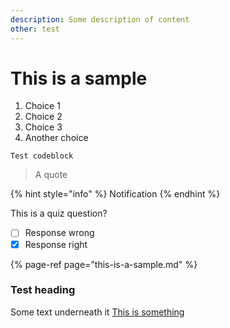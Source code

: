 ```yaml
---
description: Some description of content
other: test
---
```


# This is a sample

1. Choice 1
2. Choice 2
3. Choice 3
4. Another choice

```text
Test codeblock
```

> A quote

{% hint style="info" %}
Notification
{% endhint %}

This is a quiz question?

* [ ] Response wrong 
* [x] Response right

{% page-ref page="this-is-a-sample.md" %}

### Test heading <a id="with-a-different-anchor"></a>

Some text underneath it
[This is something](./#with-a-different-anchor)



<!--stackedit_data:
eyJoaXN0b3J5IjpbLTEwODI4Nzk2NjhdfQ==
-->